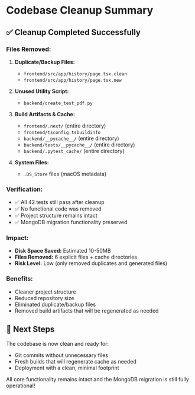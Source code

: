 # Codebase Cleanup Summary

## ✅ Cleanup Completed Successfully

### Files Removed:

1. **Duplicate/Backup Files:**

   - `frontend/src/app/history/page.tsx.clean`
   - `frontend/src/app/history/page.tsx.new`

2. **Unused Utility Script:**

   - `backend/create_test_pdf.py`

3. **Build Artifacts & Cache:**

   - `frontend/.next/` (entire directory)
   - `frontend/tsconfig.tsbuildinfo`
   - `backend/__pycache__/` (entire directory)
   - `backend/tests/__pycache__/` (entire directory)
   - `backend/.pytest_cache/` (entire directory)

4. **System Files:**
   - `.DS_Store` files (macOS metadata)

### Verification:

- ✅ All 42 tests still pass after cleanup
- ✅ No functional code was removed
- ✅ Project structure remains intact
- ✅ MongoDB migration functionality preserved

### Impact:

- **Disk Space Saved:** Estimated 10-50MB
- **Files Removed:** 6 explicit files + cache directories
- **Risk Level:** Low (only removed duplicates and generated files)

### Benefits:

- Cleaner project structure
- Reduced repository size
- Eliminated duplicate/backup files
- Removed build artifacts that will be regenerated as needed

## 🚀 Next Steps

The codebase is now clean and ready for:

- Git commits without unnecessary files
- Fresh builds that will regenerate cache as needed
- Deployment with a clean, minimal footprint

All core functionality remains intact and the MongoDB migration is still fully operational!
